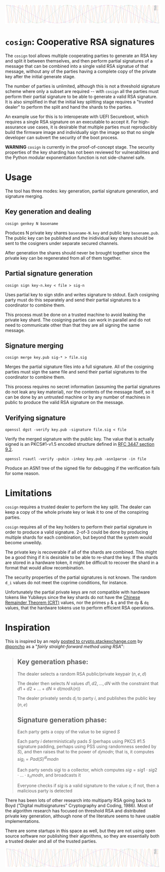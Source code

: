 ![Multiple overlapping cosines](logo.png)

# `cosign`: Cooperative RSA signatures

The `cosign` tool allows multiple cooperating parties to generate an RSA
key and split it between themselves, and then perform partial signatures
of a message that can be combined into a single valid RSA signatue of
that message, without any of the parties having a complete copy of the
private key after the initial generate stage.

The number of parties is unlimited, although this is not a threshold
signature scheme where only a subset are required -- with `cosign`
all the parties must perform their partial signature to be able to
generate a valid RSA signature.  It is also simplified in that the
initial key splitting stage requires a "trusted dealer" to perform
the split and hand the shards to the parties.

An example use for this is to interoperate with UEFI Secureboot, which
requires a single RSA signature on an executable to accept it.  For
high-assurance use cases, it is desirable that multiple parties must
reproducibly build the firmware image and individually sign the image
so that no single developer can subvert the security of the boot process.

**WARNING**
`cosign` is currently in the proof-of-concept stage.  The security
properties of the key sharding has not been reviewed for vulnerabilities
and the Python modular exponentiation function is not side-channel safe.

# Usage

The tool has three modes: key generation, partial signature generation,
and signature merging.

## Key generation and dealing

```
cosign genkey N basename
```

Produces N private key shares `basename-N.key` and public key
`basename.pub`.  The public key can be published and the inidividual key
shares should be sent to the cosigners under separate secured channels.

After generation the shares should never be brought together since the
private key can be regenerated from all of them together.


## Partial signature generation

```
cosign sign key-n.key < file > sig-n
```

Uses partial key to sign stdin and writes signature to stdout.
Each cosigning party must do this separately and send their partial
signatures to a coordinator to combine them.

This process must be done on a trusted machine to avoid leaking
the private key shard.  The cosigning parties can work in parallel
and do not need to communicate other than that they are all signing
the same message.


## Signature merging
```
cosign merge key.pub sig-* > file.sig
```

Merges the partial signature files into a full signature.  All of
the cosigning parties must sign the same file and send their partial
signatures to the coordinator to combine them.

This process requires no secret information (assuming the partial
signatures do not leak any key material), nor the contents of the message
itself, so it can be done by an untrusted machine or by any number of
machines in public to produce the valid RSA signature on the message.


## Verifying signature
```
openssl dgst -verify key.pub -signature file.sig < file
```

Verify the merged signature with the public key.  The value that
is actually signed is an PKCS#1-v1.5 encoded structure defined in
[RFC 3447 section 9.2](https://tools.ietf.org/html/rfc3447#section-9.2).


```
openssl rsautl -verify -pubin -inkey key.pub -asn1parse -in file
```

Produce an ASN1 tree of the signed file for debugging if
the verification fails for some reason.


# Limitations

`cosign` requires a trusted dealer to perform the key split.
The dealer can keep a copy of the whole private key or leak it
to one of the conspiring parties.

`cosign` requires all of the key holders to perform their partial
signature in order to produce a valid signature.  2-of-3 could be done
by producing multiple shards for each combination, but beyond that the
system would become unweildy.

The private key is recoverable if all of the shards are combined.
This might be a good thing if it is desirable to be able to re-shard
the key.  If the shards are stored in a hardware token, it might be
difficult to recover the shard in a format that would allow
recombination.

The security properties of the partial signatures is not known.
The random `d_i` values do not meet the coprime conditions, for instance.

Unfortunately the partial private keys are not compatible with hardware
tokens like Yubikeys since the key shards do not have the
[Chinese Remainder Theorem (CRT)](https://en.wikipedia.org/wiki/Chinese_remainder_theorem)
values, nor the primes `p` & `q` and the `dp` & `dq` values, that the
hardware tokens use to perform efficient RSA operations.


# Inspiration

This is inspired by an reply [posted to crypto.stackexchange.com](https://crypto.stackexchange.com/questions/67548/secure-multi-party-computation-for-digital-signature) by [@poncho](https://crypto.stackexchange.com/users/452/poncho)
as a "_fairly straight-forward method using RSA_":

> ## Key generation phase:
>
> The dealer selects a random RSA public/private keypair $(n,e,d)$
> 
> The dealer then selects $N$ values $d1,d2,…,dN$ with the constraint that $d1+d2+…+dN≡d(modλ(n))$
> 
> The dealer privately sends $d_i$ to party $i$, and publishes the public key $(n,e)$
>
> ## Signature generation phase:
>
> Each party gets a copy of the value to be signed $S$
> 
> Each party $i$ deterministically pads $S$ (perhaps using PKCS #1.5 signature padding,
> perhaps using PSS using randomness seeded by $S$), and then raises that to the power of $d_i mod n$;
> that is, it computes $sig_i=Pad(S)^{di} mod n$
> 
> Each party sends sigi to a collector, which computes $sig=sig1⋅sig2⋅…⋅s_n mod n$, and broadcasts it
> 
> Everyone checks if $sig$ is a valid signature to the value $s$; if not, then a malicious party is detected

There has been lots of other research into multiparty RSA going back to
Boyd ("Digital multisignatures" Cryptography and Coding, 1986).  Most of
the algorithm research has focused on threshold RSA and distributed
private key generation, although none of the literature seems to have
usable implementations.

There are some startups in this space as well, but they are not
using open source software nor publishing their algorithms, so they
are essentially both a trusted dealer and all of the trusted parties.

![Multiple overlapping cosines](logo.png)
